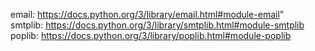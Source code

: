 email: https://docs.python.org/3/library/email.html#module-email"
<br>
smtplib: https://docs.python.org/3/library/smtplib.html#module-smtplib
<br>
poplib: https://docs.python.org/3/library/poplib.html#module-poplib
